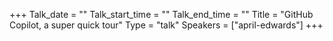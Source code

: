 +++
Talk_date = ""
Talk_start_time = ""
Talk_end_time = ""
Title = "GitHub Copilot, a super quick tour"
Type = "talk"
Speakers = ["april-edwards"]
+++

